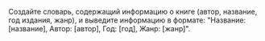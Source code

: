 Создайте словарь, содержащий информацию о книге (автор, название, год издания, жанр), и выведите информацию в формате: "Название: [название], Автор: [автор], Год: [год], Жанр: [жанр]".
